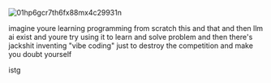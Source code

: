 
![01hp6gcr7th6fx88mx4c29931n](https://github.com/user-attachments/assets/0f0d879b-dcc7-47f7-93a4-6376c98e85ba)

imagine youre learning programming from scratch this and that
and then llm ai exist and youre try using it to learn and solve problem
and then there's jackshit inventing "vibe coding" just to destroy the competition and make you doubt yourself

istg
